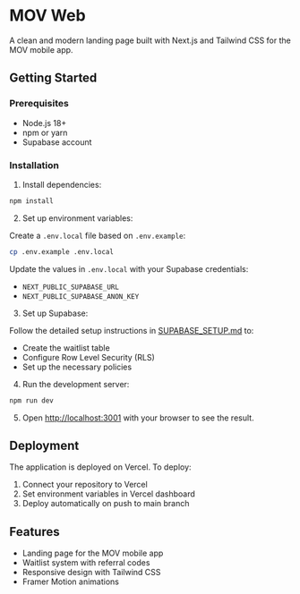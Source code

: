 # MOV Web

A clean and modern landing page built with Next.js and Tailwind CSS for the MOV mobile app.

## Getting Started

### Prerequisites

- Node.js 18+
- npm or yarn
- Supabase account

### Installation

1. Install dependencies:

```bash
npm install
```

2. Set up environment variables:

Create a `.env.local` file based on `.env.example`:

```bash
cp .env.example .env.local
```

Update the values in `.env.local` with your Supabase credentials:

- `NEXT_PUBLIC_SUPABASE_URL`
- `NEXT_PUBLIC_SUPABASE_ANON_KEY`

3. Set up Supabase:

Follow the detailed setup instructions in [SUPABASE_SETUP.md](./SUPABASE_SETUP.md) to:

- Create the waitlist table
- Configure Row Level Security (RLS)
- Set up the necessary policies

4. Run the development server:

```bash
npm run dev
```

5. Open [http://localhost:3001](http://localhost:3001) with your browser to see the result.

## Deployment

The application is deployed on Vercel. To deploy:

1. Connect your repository to Vercel
2. Set environment variables in Vercel dashboard
3. Deploy automatically on push to main branch

## Features

- Landing page for the MOV mobile app
- Waitlist system with referral codes
- Responsive design with Tailwind CSS
- Framer Motion animations
